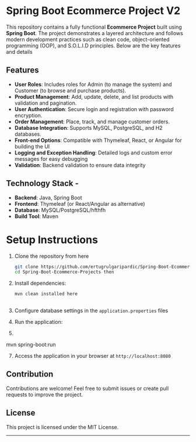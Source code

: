 # Spring Boot Ecommerce Project V2

This repository contains a fully functional **Ecommerce Project** built using **Spring Boot**. The project demonstrates a layered architecture and follows modern development practices such as clean code, object-oriented programming (OOP), and S.O.L.I.D principles. Below are the key features and details

## Features
- **User Roles**: Includes roles for Admin (to manage the system) and Customer (to browse and purchase products).
- **Product Management**: Add, update, delete, and list products with validation and pagination.
- **User Authentication**: Secure login and registration with password encryption.
- **Order Management**: Place, track, and manage customer orders.
- **Database Integration**: Supports MySQL, PostgreSQL, and H2 databases.
- **Front-end Options**: Compatible with Thymeleaf, React, or Angular for building the UI
- **Logging and Exception Handling**: Detailed logs and custom error messages for easy debugging
- **Validation**: Backend validation to ensure data integrity

## Technology Stack -
- **Backend**: Java, Spring Boot
- **Frontend**: Thymeleaf (or React/Angular as alternative)
- **Database**: MySQL/PostgreSQL/hfthfh
- **Build Tool**: Maven

# Setup Instructions
1. Clone the repository from here
   ```bash
   git clone https://github.com/ertugrulgaripardic/Spring-Boot-Ecommerce-Project.gitdhdt
   cd Spring-Boot-Ecommerce-Projects then
   ```

2. Install dependencies:
   ```bash
   mvn clean installed here
  
3. Configure database settings in the `application.properties` files

4. Run the application:

6.  ```bash
mvn spring-boot:run

7. Access the application in your browser at `http://localhost:8080`

## Contribution
Contributions are welcome! Feel free to submit issues or create pull requests to improve the project.

## License

This project is licensed under the MIT License.

---
